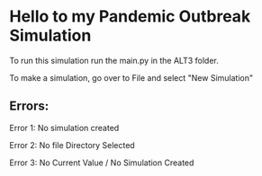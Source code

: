 # Hello to my Pandemic Outbreak Simulation

To run this simulation run the main.py in the ALT3
folder.

To make a simulation, go over to File and select "New Simulation"


## **Errors:**

Error 1: No simulation created

Error 2: No file Directory Selected

Error 3: No Current Value / No Simulation Created